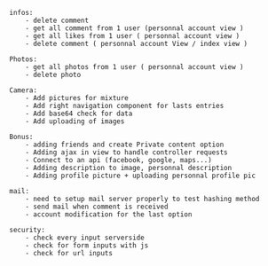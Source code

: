  
    infos:
        - delete comment
        - get all comment from 1 user (personnal account view )
        - get all likes from 1 user ( personnal account view )
        - delete comment ( personnal account View / index view )
                
    Photos:
        - get all photos from 1 user ( personnal account view )
        - delete photo
                        
    Camera:
        - Add pictures for mixture
        - Add right navigation component for lasts entries
        - Add base64 check for data
        - Add uploading of images
          
    Bonus: 
        - adding friends and create Private content option
        - Adding ajax in view to handle controller requests
        - Connect to an api (facebook, google, maps...)
        - Adding description to image, personnal description
        - Adding profile picture + uploading personnal profile pic
            
    mail:
        - need to setup mail server properly to test hashing method
        - send mail when comment is received
        - account modification for the last option
            
    security:
        - check every input serverside
        - check for form inputs with js
        - check for url inputs